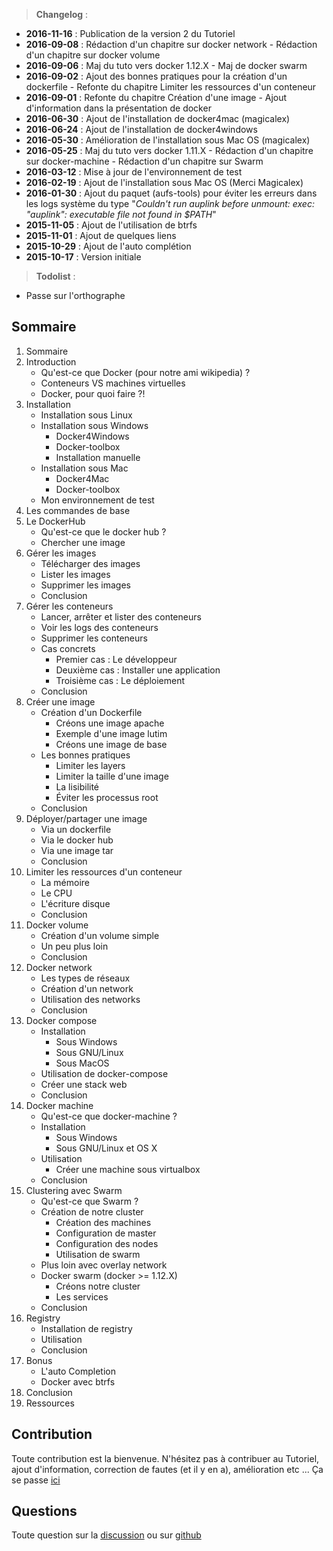 > **Changelog** :
- **2016-11-16** : Publication de la version 2 du Tutoriel
- **2016-09-08** : Rédaction d'un chapitre sur docker network - Rédaction d'un chapitre sur docker volume
- **2016-09-06** : Maj du tuto vers docker 1.12.X - Maj de docker swarm
- **2016-09-02** : Ajout des bonnes pratiques pour la création d'un dockerfile - Refonte du chapitre Limiter les ressources d'un conteneur
- **2016-09-01** : Refonte du chapitre Création d'une image - Ajout d'information dans la présentation de docker
- **2016-06-30** : Ajout de l'installation de docker4mac (magicalex)
- **2016-06-24** : Ajout de l'installation de docker4windows
- **2016-05-30** : Amélioration de l'installation sous Mac OS (magicalex)
- **2016-05-25** : Maj du tuto vers docker 1.11.X - Rédaction d'un chapitre sur docker-machine - Rédaction d'un chapitre sur Swarm
- **2016-03-12** : Mise à jour de l'environnement de test
- **2016-02-19** : Ajout de l'installation sous Mac OS (Merci Magicalex)
- **2016-01-30** : Ajout du paquet (aufs-tools) pour éviter les erreurs dans les logs système du type "*Couldn't run auplink before unmount: exec: "auplink": executable file not found in $PATH*"
- **2015-11-05** : Ajout de l'utilisation de btrfs
- **2015-11-01** : Ajout de quelques liens
- **2015-10-29** : Ajout de l'auto complétion
- **2015-10-17** : Version initiale

> **Todolist** :
- Passe sur l'orthographe

## Sommaire
1. Sommaire
1. Introduction
   * Qu'est-ce que Docker (pour notre ami wikipedia) ?
   * Conteneurs VS machines virtuelles
   * Docker, pour quoi faire ?!
1. Installation
   * Installation sous Linux
   * Installation sous Windows
      * Docker4Windows
      * Docker-toolbox
      * Installation manuelle
   * Installation sous Mac
      * Docker4Mac
      * Docker-toolbox
   * Mon environnement de test
1. Les commandes de base
1. Le DockerHub
   * Qu'est-ce que le docker hub ?
   * Chercher une image
1. Gérer les images
   * Télécharger des images
   * Lister les images
   * Supprimer les images
   * Conclusion
1. Gérer les conteneurs
   * Lancer, arrêter et lister des conteneurs
   * Voir les logs des conteneurs
   * Supprimer les conteneurs
   * Cas concrets
      * Premier cas : Le développeur
      * Deuxième cas : Installer une application
      * Troisième cas : Le déploiement
   * Conclusion
1. Créer une image
   * Création d'un Dockerfile
      * Créons une image apache
      * Exemple d'une image lutim
      * Créons une image de base
   * Les bonnes pratiques
      * Limiter les layers
      * Limiter la taille d'une image
      * La lisibilité
      * Éviter les processus root
   * Conclusion
1. Déployer/partager une image
   * Via un dockerfile
   * Via le docker hub
   * Via une image tar
   * Conclusion
1. Limiter les ressources d'un conteneur
   * La mémoire
   * Le CPU
   * L'écriture disque
   * Conclusion
1. Docker volume
   * Création d'un volume simple
   * Un peu plus loin
   * Conclusion
1. Docker network
   * Les types de réseaux
   * Création d'un network
   * Utilisation des networks
   * Conclusion
1. Docker compose
   * Installation
      * Sous Windows
      * Sous GNU/Linux
      * Sous MacOS
   * Utilisation de docker-compose
   * Créer une stack web
   * Conclusion
1. Docker machine
   * Qu'est-ce que docker-machine ?
   * Installation
      * Sous Windows
      * Sous GNU/Linux et OS X
   * Utilisation
      * Créer une machine sous virtualbox
   * Conclusion
1. Clustering avec Swarm
   * Qu'est-ce que Swarm ?
   * Création de notre cluster
      * Création des machines
      * Configuration de master
      * Configuration des nodes
      * Utilisation de swarm
   * Plus loin avec overlay network
   * Docker swarm (docker >= 1.12.X)
      * Créons notre cluster
      * Les services
   * Conclusion
1. Registry
   * Installation de registry
   * Utilisation
   * Conclusion
1. Bonus
   * L'auto Completion
   * Docker avec btrfs
1. Conclusion
1. Ressources

## Contribution
Toute contribution est la bienvenue.
N'hésitez pas à contribuer au Tutoriel, ajout d'information, correction de fautes (et il y en a), amélioration etc ...
Ça se passe [ici](https://github.com/xataz/Tutoriels)

## Questions
Toute question sur la [discussion](https://mondedie.fr/d/7333) ou sur [github](https://github.com/xataz/Tutoriels/issues)

